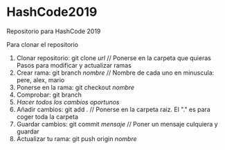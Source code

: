 # HashCode2019
Repositorio para HashCode 2019

Para clonar el repositorio
1. Clonar repositorio:  git clone *url*           // Ponerse en la carpeta que quieras
Pasos para modificar y actualizar ramas
2. Crear rama:          git branch *nombre*       // Nombre de cada uno en minuscula: pere, alex, mario
3. Ponerse en la rama:  git checkout *nombre*
4. Comprobar:           git branch
5. *Hacer todos los cambios oportunos*
6. Añadir cambios:      git add .                 // Ponerse en la carpeta raiz. El "." es para coger toda la carpeta
7. Guardar cambios:     git commit *mensaje*      // Poner un mensaje culquiera y guardar
8. Actualizar tu rama:  git push origin *nombre*
